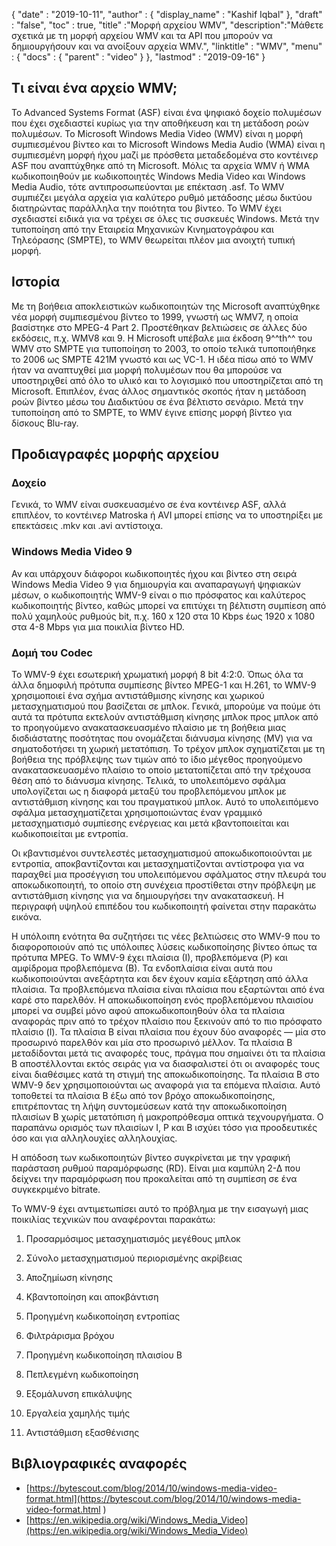 {
  "date" : "2019-10-11",
  "author" : {
    "display_name" : "Kashif Iqbal"
},
  "draft" : "false",
  "toc" : true,
  "title" :"Μορφή αρχείου WMV",
  "description":"Μάθετε σχετικά με τη μορφή αρχείου WMV και τα API που μπορούν να δημιουργήσουν και να ανοίξουν αρχεία WMV.",
  "linktitle" : "WMV",
  "menu" : {
    "docs" : {
      "parent" : "video"
}
},
  "lastmod" : "2019-09-16"
}

## Τι είναι ένα αρχείο WMV;

Το Advanced Systems Format (ASF) είναι ένα ψηφιακό δοχείο πολυμέσων που έχει σχεδιαστεί κυρίως για την αποθήκευση και τη μετάδοση ροών πολυμέσων. Το Microsoft Windows Media Video (WMV) είναι η μορφή συμπιεσμένου βίντεο και το Microsoft Windows Media Audio (WMA) είναι η συμπιεσμένη μορφή ήχου μαζί με πρόσθετα μεταδεδομένα στο κοντέινερ ASF που αναπτύχθηκε από τη Microsoft. Μόλις τα αρχεία WMV ή WMA κωδικοποιηθούν με κωδικοποιητές Windows Media Video και Windows Media Audio, τότε αντιπροσωπεύονται με επέκταση .asf. Το WMV συμπιέζει μεγάλα αρχεία για καλύτερο ρυθμό μετάδοσης μέσω δικτύου διατηρώντας παράλληλα την ποιότητα του βίντεο. Το WMV έχει σχεδιαστεί ειδικά για να τρέχει σε όλες τις συσκευές Windows. Μετά την τυποποίηση από την Εταιρεία Μηχανικών Κινηματογράφου και Τηλεόρασης (SMPTE), το WMV θεωρείται πλέον μια ανοιχτή τυπική μορφή.

## Ιστορία ##

Με τη βοήθεια αποκλειστικών κωδικοποιητών της Microsoft αναπτύχθηκε νέα μορφή συμπιεσμένου βίντεο το 1999, γνωστή ως WMV7, η οποία βασίστηκε στο MPEG-4 Part 2. Προστέθηκαν βελτιώσεις σε άλλες δύο εκδόσεις, π.χ. WMV8 και 9. Η Microsoft υπέβαλε μια έκδοση 9^^th^^ του WMV στο SMPTE για τυποποίηση το 2003, το οποίο τελικά τυποποιήθηκε το 2006 ως SMPTE 421M γνωστό και ως VC-1. Η ιδέα πίσω από το WMV ήταν να αναπτυχθεί μια μορφή πολυμέσων που θα μπορούσε να υποστηριχθεί από όλο το υλικό και το λογισμικό που υποστηρίζεται από τη Microsoft. Επιπλέον, ένας άλλος σημαντικός σκοπός ήταν η μετάδοση ροών βίντεο μέσω του Διαδικτύου σε ένα βέλτιστο σενάριο. Μετά την τυποποίηση από το SMPTE, το WMV έγινε επίσης μορφή βίντεο για δίσκους Blu-ray.

## Προδιαγραφές μορφής αρχείου

### Δοχείο

Γενικά, το WMV είναι συσκευασμένο σε ένα κοντέινερ ASF, αλλά επιπλέον, το κοντέινερ Matroska ή AVI μπορεί επίσης να το υποστηρίξει με επεκτάσεις .mkv και .avi αντίστοιχα.

### Windows Media Video 9

Αν και υπάρχουν διάφοροι κωδικοποιητές ήχου και βίντεο στη σειρά Windows Media Video 9 για δημιουργία και αναπαραγωγή ψηφιακών μέσων, ο κωδικοποιητής WMV-9 είναι ο πιο πρόσφατος και καλύτερος κωδικοποιητής βίντεο, καθώς μπορεί να επιτύχει τη βέλτιστη συμπίεση από πολύ χαμηλούς ρυθμούς bit, π.χ. 160 x 120 στα 10 Kbps έως 1920 x 1080 στα 4-8 Mbps για μια ποικιλία βίντεο HD.

### Δομή του Codec

Το WMV-9 έχει εσωτερική χρωματική μορφή 8 bit 4:2:0. Όπως όλα τα άλλα δημοφιλή πρότυπα συμπίεσης βίντεο MPEG-1 και H.261, το WMV-9 χρησιμοποιεί ένα σχήμα αντιστάθμισης κίνησης και χωρικού μετασχηματισμού που βασίζεται σε μπλοκ. Γενικά, μπορούμε να πούμε ότι αυτά τα πρότυπα εκτελούν αντιστάθμιση κίνησης μπλοκ προς μπλοκ από το προηγούμενο ανακατασκευασμένο πλαίσιο με τη βοήθεια μιας δισδιάστατης ποσότητας που ονομάζεται διάνυσμα κίνησης (MV) για να σηματοδοτήσει τη χωρική μετατόπιση. Το τρέχον μπλοκ σχηματίζεται με τη βοήθεια της πρόβλεψης των τιμών από το ίδιο μέγεθος προηγούμενο ανακατασκευασμένο πλαίσιο το οποίο μετατοπίζεται από την τρέχουσα θέση από το διάνυσμα κίνησης. Τελικά, το υπολειπόμενο σφάλμα υπολογίζεται ως η διαφορά μεταξύ του προβλεπόμενου μπλοκ με αντιστάθμιση κίνησης και του πραγματικού μπλοκ. Αυτό το υπολειπόμενο σφάλμα μετασχηματίζεται χρησιμοποιώντας έναν γραμμικό μετασχηματισμό συμπίεσης ενέργειας και μετά κβαντοποιείται και κωδικοποιείται με εντροπία.

Οι κβαντισμένοι συντελεστές μετασχηματισμού αποκωδικοποιούνται με εντροπία, αποκβαντίζονται και μετασχηματίζονται αντίστροφα για να παραχθεί μια προσέγγιση του υπολειπόμενου σφάλματος στην πλευρά του αποκωδικοποιητή, το οποίο στη συνέχεια προστίθεται στην πρόβλεψη με αντιστάθμιση κίνησης για να δημιουργήσει την ανακατασκευή. Η περιγραφή υψηλού επιπέδου του κωδικοποιητή φαίνεται στην παρακάτω εικόνα.

Η υπόλοιπη ενότητα θα συζητήσει τις νέες βελτιώσεις στο WMV-9 που το διαφοροποιούν από τις υπόλοιπες λύσεις κωδικοποίησης βίντεο όπως τα πρότυπα MPEG. Το WMV-9 έχει πλαίσια (Ι), προβλεπόμενα (P) και αμφίδρομα προβλεπόμενα (Β). Τα ενδοπλαίσια είναι αυτά που κωδικοποιούνται ανεξάρτητα και δεν έχουν καμία εξάρτηση από άλλα πλαίσια. Τα προβλεπόμενα πλαίσια είναι πλαίσια που εξαρτώνται από ένα καρέ στο παρελθόν. Η αποκωδικοποίηση ενός προβλεπόμενου πλαισίου μπορεί να συμβεί μόνο αφού αποκωδικοποιηθούν όλα τα πλαίσια αναφοράς πριν από το τρέχον πλαίσιο που ξεκινούν από το πιο πρόσφατο πλαίσιο (I). Τα πλαίσια Β είναι πλαίσια που έχουν δύο αναφορές — μία στο προσωρινό παρελθόν και μία στο προσωρινό μέλλον. Τα πλαίσια Β μεταδίδονται μετά τις αναφορές τους, πράγμα που σημαίνει ότι τα πλαίσια Β αποστέλλονται εκτός σειράς για να διασφαλιστεί ότι οι αναφορές τους είναι διαθέσιμες κατά τη στιγμή της αποκωδικοποίησης. Τα πλαίσια B στο WMV-9 δεν χρησιμοποιούνται ως αναφορά για τα επόμενα πλαίσια. Αυτό τοποθετεί τα πλαίσια Β έξω από τον βρόχο αποκωδικοποίησης, επιτρέποντας τη λήψη συντομεύσεων κατά την αποκωδικοποίηση πλαισίων Β χωρίς μετατόπιση ή μακροπρόθεσμα οπτικά τεχνουργήματα. Ο παραπάνω ορισμός των πλαισίων I, P και B ισχύει τόσο για προοδευτικές όσο και για αλληλουχίες αλληλουχίας.

Η απόδοση των κωδικοποιητών βίντεο συγκρίνεται με την γραφική παράσταση ρυθμού παραμόρφωσης (RD). Είναι μια καμπύλη 2-Δ που δείχνει την παραμόρφωση που προκαλείται από τη συμπίεση σε ένα συγκεκριμένο bitrate.

Το WMV-9 έχει αντιμετωπίσει αυτό το πρόβλημα με την εισαγωγή μιας ποικιλίας τεχνικών που αναφέρονται παρακάτω:

1. Προσαρμόσιμος μετασχηματισμός μεγέθους μπλοκ

2. Σύνολο μετασχηματισμού περιορισμένης ακρίβειας

3. Αποζημίωση κίνησης

4. Κβαντοποίηση και αποκβάντιση

5. Προηγμένη κωδικοποίηση εντροπίας

6. Φιλτράρισμα βρόχου

7. Προηγμένη κωδικοποίηση πλαισίου Β

8. Πεπλεγμένη κωδικοποίηση

9. Εξομάλυνση επικάλυψης

10. Εργαλεία χαμηλής τιμής

11. Αντιστάθμιση εξασθένισης

## Βιβλιογραφικές αναφορές ##

* [https://bytescout.com/blog/2014/10/windows-media-video-format.html](https://bytescout.com/blog/2014/10/windows-media-video-format.html )
* [https://en.wikipedia.org/wiki/Windows_Media_Video](https://en.wikipedia.org/wiki/Windows_Media_Video)


